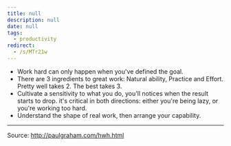 ```yaml
---
title: null
description: null
date: null
tags:
  - productivity
redirect:
  - /s/MTr21w
---
```


- Work hard can only happen when you've defined the goal.
- There are 3 ingredients to great work: Natural ability, Practice and Effort. Pretty well takes 2. The best takes 3.
- Cultivate a sensitivity to what you do, you'll notices when the result starts to drop. it's critical in both directions: either you're being lazy, or you're working too hard.
- Understand the shape of real work, then arrange your capability.

---

Source: http://paulgraham.com/hwh.html
